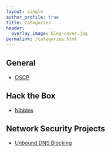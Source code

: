```yaml
---
layout: single
author_profile: true
title: Categories
header:
  overlay_image: blog-cover.jpg
permalink: /categories.html
---
```



<h2>General</h2>
<ul>
<li><a href="https://steffinstanly.github.io/PWK-and-OSCP-Review/">OSCP</a></li>
</ul>

<h2>Hack the Box</h2>
<ul>
<li><a href="https://steffinstanly.github.io/Hack-the-Box-Nibbles/">Nibbles</a></li>
</ul>

<h2>Network Security Projects</h2>
<ul>
<li><a href="https://steffinstanly.github.io/Unbound-DNS-Blocking/">Unbound DNS Blocking</a></li>
</ul>

